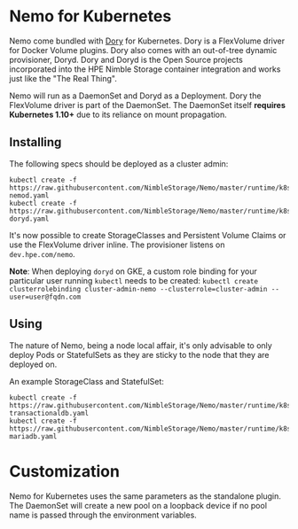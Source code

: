 # Nemo for Kubernetes
Nemo come bundled with [Dory](https://github.com/hpe-storage/dory) for Kubernetes. Dory is a FlexVolume driver for Docker Volume plugins. Dory also comes with an out-of-tree dynamic provisioner, Doryd. Dory and Doryd is the Open Source projects incorporated into the HPE Nimble Storage container integration and works just like the "The Real Thing".

Nemo will run as a DaemonSet and Doryd as a Deployment. Dory the FlexVolume driver is part of the DaemonSet. The DaemonSet itself **requires Kubernetes 1.10+** due to its reliance on mount propagation.

## Installing
The following specs should be deployed as a cluster admin:
```
kubectl create -f https://raw.githubusercontent.com/NimbleStorage/Nemo/master/runtime/k8s/daemonset-nemod.yaml
kubectl create -f https://raw.githubusercontent.com/NimbleStorage/Nemo/master/runtime/k8s/deploy-doryd.yaml
```
It's now possible to create StorageClasses and Persistent Volume Claims or use the FlexVolume driver inline. The provisioner listens on `dev.hpe.com/nemo`.

**Note**: When deploying `doryd` on GKE, a custom role binding for your particular user running `kubectl` needs to be created:
```kubectl create clusterrolebinding cluster-admin-nemo --clusterrole=cluster-admin --user=user@fqdn.com```

## Using
The nature of Nemo, being a node local affair, it's only advisable to only deploy Pods or StatefulSets as they are sticky to the node that they are deployed on.

An example StorageClass and StatefulSet:
```
kubectl create -f https://raw.githubusercontent.com/NimbleStorage/Nemo/master/runtime/k8s/sc-transactionaldb.yaml
kubectl create -f https://raw.githubusercontent.com/NimbleStorage/Nemo/master/runtime/k8s/statefulset-mariadb.yaml
```

# Customization
Nemo for Kubernetes uses the same parameters as the standalone plugin. The DaemonSet will create a new pool on a loopback device if no pool name is passed through the environment variables. 
